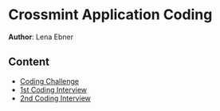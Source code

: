 # Crossmint Application Coding

**Author**: Lena Ebner

## Content

- [Coding Challenge](./coding-challenge/)
- [1st Coding Interview](./coding-interview/)
- [2nd Coding Interview](./oo-coding-interview/)